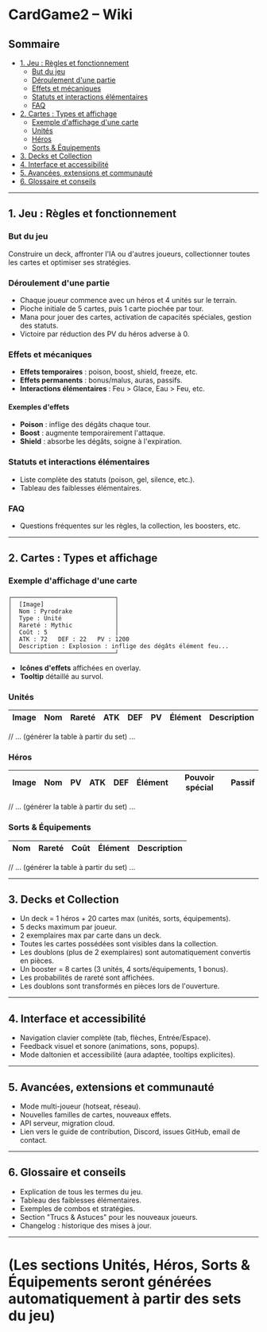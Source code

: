 # CardGame2 – Wiki

## Sommaire
- [1. Jeu : Règles et fonctionnement](#1-jeu--règles-et-fonctionnement)
  - [But du jeu](#but-du-jeu)
  - [Déroulement d'une partie](#déroulement-dune-partie)
  - [Effets et mécaniques](#effets-et-mécaniques)
  - [Statuts et interactions élémentaires](#statuts-et-interactions-élémentaires)
  - [FAQ](#faq)
- [2. Cartes : Types et affichage](#2-cartes--types-et-affichage)
  - [Exemple d'affichage d'une carte](#exemple-daffichage-dune-carte)
  - [Unités](#unités)
  - [Héros](#héros)
  - [Sorts & Équipements](#sorts--équipements)
- [3. Decks et Collection](#3-decks-et-collection)
- [4. Interface et accessibilité](#4-interface-et-accessibilité)
- [5. Avancées, extensions et communauté](#5-avancées-extensions-et-communauté)
- [6. Glossaire et conseils](#6-glossaire-et-conseils)

---

## 1. Jeu : Règles et fonctionnement

### But du jeu
Construire un deck, affronter l'IA ou d'autres joueurs, collectionner toutes les cartes et optimiser ses stratégies.

### Déroulement d'une partie
- Chaque joueur commence avec un héros et 4 unités sur le terrain.
- Pioche initiale de 5 cartes, puis 1 carte piochée par tour.
- Mana pour jouer des cartes, activation de capacités spéciales, gestion des statuts.
- Victoire par réduction des PV du héros adverse à 0.

### Effets et mécaniques
- **Effets temporaires** : poison, boost, shield, freeze, etc.
- **Effets permanents** : bonus/malus, auras, passifs.
- **Interactions élémentaires** : Feu > Glace, Eau > Feu, etc.

#### Exemples d'effets
- **Poison** : inflige des dégâts chaque tour.
- **Boost** : augmente temporairement l'attaque.
- **Shield** : absorbe les dégâts, soigne à l'expiration.

### Statuts et interactions élémentaires
- Liste complète des statuts (poison, gel, silence, etc.).
- Tableau des faiblesses élémentaires.

### FAQ
- Questions fréquentes sur les règles, la collection, les boosters, etc.

---

## 2. Cartes : Types et affichage

### Exemple d'affichage d'une carte
```
┌─────────────────────────────┐
│  [Image]                    │
│  Nom : Pyrodrake            │
│  Type : Unité               │
│  Rareté : Mythic            │
│  Coût : 5                   │
│  ATK : 72   DEF : 22   PV : 1200
│  Description : Explosion : inflige des dégâts élément feu...
└─────────────────────────────┘
```
- **Icônes d'effets** affichées en overlay.
- **Tooltip** détaillé au survol.

### Unités
| Image | Nom | Rareté | ATK | DEF | PV | Élément | Description |
|-------|-----|--------|-----|-----|----|---------|-------------|
// ... (générer la table à partir du set) ...

### Héros
| Image | Nom | PV | ATK | DEF | Élément | Pouvoir spécial | Passif |
|-------|-----|----|-----|-----|---------|-----------------|--------|
// ... (générer la table à partir du set) ...

### Sorts & Équipements
| Nom | Rareté | Coût | Élément | Description |
|-----|--------|------|---------|-------------|
// ... (générer la table à partir du set) ...

---

## 3. Decks et Collection
- Un deck = 1 héros + 20 cartes max (unités, sorts, équipements).
- 5 decks maximum par joueur.
- 2 exemplaires max par carte dans un deck.
- Toutes les cartes possédées sont visibles dans la collection.
- Les doublons (plus de 2 exemplaires) sont automatiquement convertis en pièces.
- Un booster = 8 cartes (3 unités, 4 sorts/équipements, 1 bonus).
- Les probabilités de rareté sont affichées.
- Les doublons sont transformés en pièces lors de l'ouverture.

---

## 4. Interface et accessibilité
- Navigation clavier complète (tab, flèches, Entrée/Espace).
- Feedback visuel et sonore (animations, sons, popups).
- Mode daltonien et accessibilité (aura adaptée, tooltips explicites).

---

## 5. Avancées, extensions et communauté
- Mode multi-joueur (hotseat, réseau).
- Nouvelles familles de cartes, nouveaux effets.
- API serveur, migration cloud.
- Lien vers le guide de contribution, Discord, issues GitHub, email de contact.

---

## 6. Glossaire et conseils
- Explication de tous les termes du jeu.
- Tableau des faiblesses élémentaires.
- Exemples de combos et stratégies.
- Section "Trucs & Astuces" pour les nouveaux joueurs.
- Changelog : historique des mises à jour.

---

# (Les sections Unités, Héros, Sorts & Équipements seront générées automatiquement à partir des sets du jeu) 